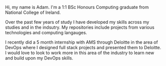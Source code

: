 Hi, my name is Adam. I'm a 1:1 BSc Honours Computing graduate from National College of Ireland.

Over the past few years of study I have developed my skills across my studies and in the indsutry. My repositories include projects from various technologies and 
computing langauges. 

I recently did a 5 month internship with AMS through Deloitte in the area of DevOps where I designed full stack projects and presented them to Deloitte. I would love to look to work more in this area of the industry to learn new and build upon my DevOps skills.
